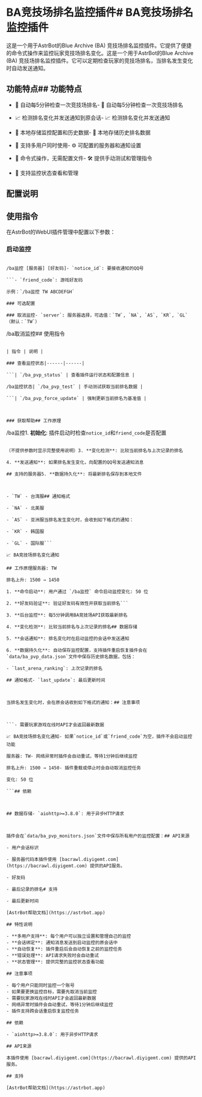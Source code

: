 # BA竞技场排名监控插件# BA竞技场排名监控插件



这是一个用于AstrBot的Blue Archive (BA) 竞技场排名监控插件。它提供了便捷的命令式操作来监控玩家竞技场排名变化。这是一个用于AstrBot的Blue Archive (BA) 竞技场排名监控插件。它可以定期检查玩家的竞技场排名，当排名发生变化时自动发送通知。



## 功能特点## 功能特点



- 🔄 自动每5分钟检查一次竞技场排名- 🔄 自动每5分钟检查一次竞技场排名

- 📈 检测排名变化并发送通知到原会话- 📈 检测排名变化并发送通知

- 💾 本地存储监控配置和历史数据- 💾 本地存储历史排名数据

- 👥 支持多用户同时使用- ⚙️ 可配置的服务器和通知设置

- 🎯 命令式操作，无需配置文件- 🛠️ 提供手动测试和管理指令

- 🔧 支持监控状态查看和管理

## 配置说明

## 使用指令

在AstrBot的WebUI插件管理中配置以下参数：

### 启动监控

```### 必填配置

/ba监控 [服务器] [好友码]- `notice_id`: 要接收通知的QQ号

```- `friend_code`: 游戏好友码

示例：`/ba监控 TW ABCDEFGH`

### 可选配置  

### 取消监控- `server`: 服务器选择，可选值：`TW`, `NA`, `AS`, `KR`, `GL`（默认：`TW`）

```

/ba取消监控## 使用指令

```

| 指令 | 说明 |

### 查看监控状态|------|------|

```| `/ba_pvp_status` | 查看插件运行状态和配置信息 |

/ba监控状态| `/ba_pvp_test` | 手动测试获取当前排名数据 |

```| `/ba_pvp_force_update` | 强制更新当前排名为基准值 |



### 获取帮助## 工作原理

```

/ba监控1. **初始化**: 插件启动时检查`notice_id`和`friend_code`是否配置

```2. **定时监控**: 每5分钟调用BA竞技场API获取最新排名

（不提供参数时显示完整使用说明）3. **变化检测**: 比较当前排名与上次记录的排名

4. **发送通知**: 如果排名发生变化，向配置的QQ号发送通知消息

## 支持的服务器5. **数据持久化**: 将最新排名保存到本地文件



- `TW` - 台湾服## 通知格式

- `NA` - 北美服

- `AS` - 亚洲服当排名发生变化时，会收到如下格式的通知：

- `KR` - 韩国服

- `GL` - 国际服```

📈 BA竞技场排名变化通知

## 工作原理服务器: TW

排名上升: 1500 → 1450

1. **命令启动**: 用户通过 `/ba监控` 命令启动监控变化: 50 位

2. **好友码验证**: 验证好友码有效性并获取当前排名```

3. **后台监控**: 每5分钟调用BA竞技场API获取最新排名

4. **变化检测**: 比较当前排名与上次记录的排名## 数据存储

5. **会话通知**: 排名变化时在启动监控的会话中发送通知

6. **数据持久化**: 自动保存监控配置，支持插件重启恢复插件会在`data/ba_pvp_data.json`文件中保存历史排名数据，包括：

- `last_arena_ranking`: 上次记录的排名

## 通知格式- `last_update`: 最后更新时间



当排名发生变化时，会在原会话收到如下格式的通知：## 注意事项



```- 需要玩家游戏在线时API才会返回最新数据

📈 BA竞技场排名变化通知- 如果`notice_id`或`friend_code`为空，插件不会启动监控功能

服务器: TW- 网络异常时插件会自动重试，等待1分钟后继续监控

排名上升: 1500 → 1450- 插件重载或停止时会自动取消监控任务

变化: 50 位

```## 依赖



## 数据存储- `aiohttp>=3.8.0`: 用于异步HTTP请求



插件会在`data/ba_pvp_monitors.json`文件中保存所有用户的监控配置：## API来源

- 用户会话标识

- 服务器代码本插件使用 [bacrawl.diyigemt.com](https://bacrawl.diyigemt.com) 提供的API服务。

- 好友码

- 最后记录的排名# 支持

- 最后更新时间

[AstrBot帮助文档](https://astrbot.app)

## 特性说明

- **多用户支持**: 每个用户可以独立设置和管理自己的监控
- **会话绑定**: 通知消息发送到启动监控的原会话中
- **自动恢复**: 插件重启后会自动恢复之前的监控任务
- **错误处理**: API请求失败时会自动重试
- **状态管理**: 提供完整的监控状态查看功能

## 注意事项

- 每个用户只能同时监控一个账号
- 如果要更换监控目标，需要先取消当前监控
- 需要玩家游戏在线时API才会返回最新数据
- 网络异常时插件会自动重试，等待1分钟后继续监控
- 插件支持跨会话重启恢复监控任务

## 依赖

- `aiohttp>=3.8.0`: 用于异步HTTP请求

## API来源

本插件使用 [bacrawl.diyigemt.com](https://bacrawl.diyigemt.com) 提供的API服务。

## 支持

[AstrBot帮助文档](https://astrbot.app)